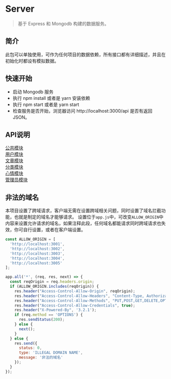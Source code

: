 # Server

> 基于 Express 和 Mongodb 构建的数据服务。

## 简介

此包可以单独使用，可作为任何项目的数据依赖，所有接口都有详细描述，并且在初始化时都设有模拟数据。

## 快速开始

  - 启动 Mongodb 服务
  - 执行 npm install 或者是 yarn 安装依赖
  - 执行 npm start 或者是 yarn start
  - 检查服务是否开始，浏览器访问 http://localhost:3000/api 是否有返回JSON。

## API说明

[公共模块](doc/common.md)<br/>
[用户模块](doc/user.md)<br/>
[文章模块](doc/post.md)<br/>
[分类模块](doc/gener.md)<br/>
[心情模块](doc/mood.md)<br/>
[管理员模块](doc/admin.md)<br/>

## 非法的域名

本项目设置了跨域请求，客户端无需在设置跨域相关问题，同时设置了域名拦截功能，也就是制定的域名才能够请求。
设置位于`app.js`中，可改变`ALLOW_ORIGIN`中内容来设置允许请求的域名，如果注释此段，任何域名都能请求同时跨域请求也失效，你可自行设置，或者在客户端设置。

```javascript
const ALLOW_ORIGIN = [
  'http://localhost:3001',
  'http://localhost:3002',
  'http://localhost:3003',
  'http://localhost:3004',
  'http://localhost:3005'
];

app.all('*', (req, res, next) => {
  const reqOrigin = req.headers.origin;
  if (ALLOW_ORIGIN.includes(reqOrigin)) {
    res.header("Access-Control-Allow-Origin", reqOrigin);
    res.header("Access-Control-Allow-Headers", "Content-Type, Authorization, X-Requested-With");
    res.header("Access-Control-Allow-Methods", "PUT,POST,GET,DELETE,OPTIONS");
    res.header("Access-Control-Allow-Credentials", true);
    res.header("X-Powered-By", '3.2.1');
    if (req.method == 'OPTIONS') {
      res.sendStatus(200);
    } else {
      next();
    }
  } else {
    res.send({
      status: 0,
      type: 'ILLEGAL DOMAIN NAME',
      message: '非法的域名'
    });
  }
});
```
